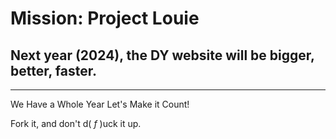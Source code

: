 # Mission: Project Louie

## Next year (2024), the DY website will be bigger, better, faster.
<hr>

We Have a Whole Year Let's Make it Count!

Fork it, and don't d( _f_ )uck it up.


